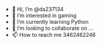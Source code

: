 - 👋 Hi, I’m @da237134
- 👀 I’m interested in gaming
- 🌱 I’m currently learning Python
- 💞️ I’m looking to collaborate on ...
- 📫 How to reach me 3462462246

<!---
da237134/da237134 is a ✨ special ✨ repository because its `README.md` (this file) appears on your GitHub profile.
You can click the Preview link to take a look at your changes.
--->

